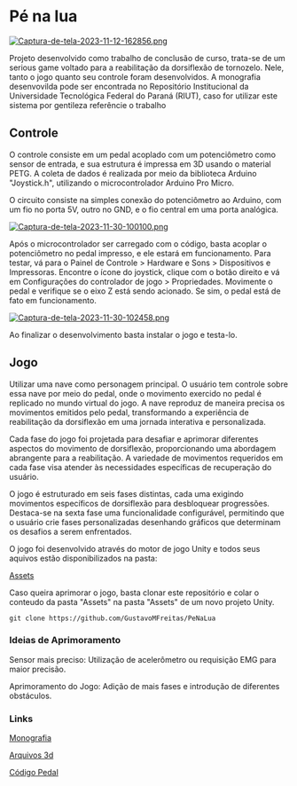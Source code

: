 # Pé na lua

[![Captura-de-tela-2023-11-12-162856.png](https://i.postimg.cc/Vsjh9qBD/Captura-de-tela-2023-11-12-162856.png)](https://postimg.cc/RqZG4nYH)

Projeto desenvolvido como trabalho de conclusão de curso, trata-se de um serious game voltado para a reabilitação da dorsiflexão de tornozelo. Nele, tanto o jogo quanto seu controle foram desenvolvidos. A monografia desenvovilda pode ser encontrada no Repositório Institucional da Universidade Tecnológica Federal do Paraná (RIUT), caso for utilizar este sistema por gentileza referêncie o trabalho


## Controle

O controle consiste em um pedal acoplado com um potenciômetro como sensor de entrada, e sua estrutura é impressa em 3D usando o material PETG. A coleta de dados é realizada por meio da biblioteca Arduino "Joystick.h", utilizando o microcontrolador Arduino Pro Micro.



O circuito consiste na simples conexão do potenciômetro ao Arduino, com um fio no porta 5V, outro no GND, e o fio central em uma porta analógica.

[![Captura-de-tela-2023-11-30-100100.png](https://i.postimg.cc/W1KD9vp6/Captura-de-tela-2023-11-30-100100.png)](https://postimg.cc/fVcTL19J)


Após o microcontrolador ser carregado com o código, basta acoplar o potenciômetro no pedal impresso, e ele estará em funcionamento. Para testar, vá para o Painel de Controle > Hardware e Sons > Dispositivos e Impressoras. Encontre o ícone do joystick, clique com o botão direito e vá em Configurações do controlador de jogo > Propriedades. Movimente o pedal e verifique se o eixo Z está sendo acionado. Se sim, o pedal está de fato em funcionamento.

[![Captura-de-tela-2023-11-30-102458.png](https://i.postimg.cc/pTYz1Ld5/Captura-de-tela-2023-11-30-102458.png)](https://postimg.cc/gXjxxd8G)

Ao finalizar o desenvolvimento basta instalar o jogo e testa-lo.

## Jogo

Utilizar uma nave como personagem principal. O usuário tem controle sobre essa nave por meio do pedal, onde o movimento exercido no pedal é replicado no mundo virtual do jogo. A nave reproduz de maneira precisa os movimentos emitidos pelo pedal, transformando a experiência de reabilitação da dorsiflexão em uma jornada interativa e personalizada.

Cada fase do jogo foi projetada para desafiar e aprimorar diferentes aspectos do movimento de dorsiflexão, proporcionando uma abordagem abrangente para a reabilitação. A variedade de movimentos requeridos em cada fase visa atender às necessidades específicas de recuperação do usuário.

O jogo é estruturado em seis fases distintas, cada uma exigindo movimentos específicos de dorsiflexão para desbloquear progressões. Destaca-se na sexta fase uma funcionalidade configurável, permitindo que o usuário crie fases personalizadas desenhando gráficos que determinam os desafios a serem enfrentados.

O jogo foi desenvolvido através do motor de jogo Unity e todos seus aquivos estão disponibilizados na pasta:

[Assets](Assets)

Caso queira aprimorar o jogo, basta clonar este repositório e colar o conteudo da pasta "Assets" na pasta "Assets" de um novo projeto Unity.
 
    git clone https://github.com/GustavoMFreitas/PeNaLua

### Ideias de Aprimoramento

Sensor mais preciso: Utilização de acelerômetro ou requisição EMG para maior precisão.

Aprimoramento do Jogo: Adição de mais fases e introdução de diferentes obstáculos.

### Links
[Monografia](http://repositorio.utfpr.edu.br/jspui/handle/1/33487)

[Arquivos 3d](Models)

[Código Pedal](Microcontroller)
